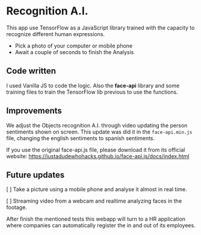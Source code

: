 # Recognition A.I.

This app use TensorFlow as a JavaScript library trained with the capacity to recognize different human expressions.

* Pick a photo of your computer or mobile phone
* Await a couple of seconds to finish the Analysis

## Code written
I used Vanilla JS to code the logic. Also the **face-api** library and some training files to train the TensorFlow lib previous to use the functions.

## Improvements
We adjust the Objects recognition A.I. through video updating the person sentiments shown on screen. This update was did it in the `face-api.min.js` file, changing the english sentiments to spanish sentiments.

If you use the original face-api.js file, please download it from its official website: https://justadudewhohacks.github.io/face-api.js/docs/index.html 

## Future updates

[ ] Take a picture using a mobile phone and analyse it almost in real time.

[ ] Streaming video from a webcam and realtime analyzing faces in the footage.

After finish the mentioned tests this webapp will turn to a HR application where companies can automatically register the in and out of its employees.